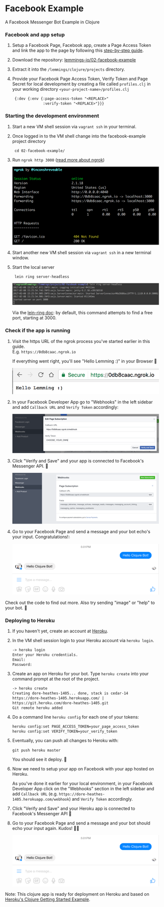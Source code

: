 # Facebook Example

A Facebook Messenger Bot Example in Clojure

### Facebook and app setup

1. Setup a Facebook Page, Facebook app, create a Page Access Token and link the app to the page by following this [step-by-step guide](https://github.com/prometheus-ai/fb-messenger-clj/wiki/Facebook-Setup).

2. Download the repository: [lemmings-io/02-facebook-example](https://github.com/lemmings-io/02-facebook-example/archive/master.zip)

3. Extract it into the `/lemmings/clojure/projects` directory.

4. Provide your Facebook Page Access Token, Verify Token and Page Secret for local development by creating a file called `profiles.clj` in your working directory `<your-project-name>/profiles.clj`

		{:dev {:env {:page-access-token "<REPLACE>"
		   		   	 :verify-token "<REPLACE>"}}}
		   		   	 
### Starting the development environment

1. Start a new VM shell session via `vagrant ssh` in your terminal.

2. Once logged in to the VM shell change into the facebook-example project directory

		cd 02-facebook-example/

3. Run `ngrok http 3000` ([read more about ngrok](https://ngrok.com))

	![ngrok Server](resources/doc/images/ngrok.png)

4. Start another new VM shell session via `vagrant ssh` in a new terminal window.

5. Start the local server

		lein ring server-headless

	![Lein Server](resources/doc/images/lein-ring-server.png)
	
	Via the [lein-ring doc](https://github.com/weavejester/lein-ring): by default, this command attempts to find a free port, starting at 3000.

### Check if the app is running

1. Visit the https URL of the ngrok process you've started earlier in this guide.  
	E.g. `https://0db8caac.ngrok.io`
	
	If everything went right, you'll see "Hello Lemming :)" in your Browser 🎈
	
	![Hello Lemming](resources/doc/images/welcome-browser.png)

2. In your Facebook Developer App go to "Webhooks" in the left sidebar and add `Callback URL` and `Verify Token` accordingly:

	![Webhook Setup](resources/doc/images/webhook-setup.png)

3. Click "Verify and Save" and your app is connected to Facebook's Messenger API. 🎈

	![Webhook Success](resources/doc/images/webhook-success.png)
	
4. Go to your Facebook Page and send a message and your bot echo's your input. Congratulations!💧

	![Echo Bot](resources/doc/images/echo-bot.png)
	
Check out the code to find out more. Also try sending "image" or "help" to your bot. 🙂

### Deploying to Heroku

1. If you haven't yet, create an account at [Heroku](https://signup.heroku.com/dc).

2. In the VM shell session login to your Heroku account via `heroku login`.

	```
	-> heroku login
	Enter your Heroku credentials.
	Email:
	Password:
	```

3. Create an app on Heroku for your bot. Type `heroku create` into your command prompt at the root of the project.

	```
	-> heroku create
	Creating dore-heathes-1405... done, stack is cedar-14
	https://dore-heathes-1405.herokuapp.com/ | https://git.heroku.com/dore-heathes-1405.git
	Git remote heroku added
	```

4. Do a command line `heroku config` for each one of your tokens:

	```
	heroku config:set PAGE_ACCESS_TOKEN=your_page_access_token
	heroku config:set VERIFY_TOKEN=your_verify_token
	```

5. Eventually, you can push all changes to Heroku with:

	`git push heroku master`

	You should see it deploy. 🍵

6. Now we need to setup your app on Facebook with your app hosted on Heroku.

	As you've done it earlier for your local environment, in your Facebook Developer App click on the "Webhooks" section in the left sidebar and add `Callback URL` (e.g. `https://dore-heathes-1405.herokuapp.com/webhook`) and `Verify Token` accordingly.

7. Click "Verify and Save" and your Heroku app is connected to Facebook's Messenger API 🎈
	
8. Go to your Facebook Page and send a message and your bot should echo your input again. Kudos! 🙂💧

	![Echo Bot](resources/doc/images/echo-bot.png)

Note: This clojure app is ready for deployment on Heroku and based on [Heroku's Clojure Getting Started Example](https://github.com/heroku/clojure-getting-started).